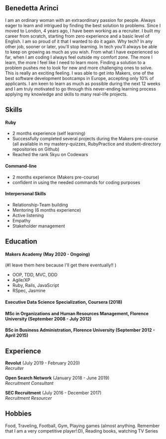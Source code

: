 ## Benedetta Arinci

I am an ordinary woman with an extraordinary passion for people. Always eager to learn and intrigued by finding the best solution to problems.
Since I moved to London, 4 years ago, I have been working as a recruiter. I built my career from scratch, starting from zero experience and a basic level of English. I am so proud of it that I wanted to do it again.
Why tech? In any other job, sooner or later, you'll stop learning. In tech you'll always be able to keep on growing as much as you wish.
From what I have experienced so far, when I am coding I always feel outside my comfort zone. The more I learn, the more I feel like I need to learn more. Finding a solution to a problem pushes me to look for new and more challenging ones to solve. This is really an exciting feeling.
I was able to get into Makers, one of the best software development bootcamps in Europe, accepting only 10% of applicants. I am keen to learn as much as possible during the next 12 weeks and I am truly motivated to go through this never-ending learning process applying my knowledge and skills to many real-life projects.


## Skills

#### Ruby
- 2 months experience (self learning)
- Successfully completed several projects during the Makers pre-course (all available in my mastery-quizzes, RubyPractice and student-directory repositories on Github)
- Reached the rank 5kyu on Codewars

#### Command-line
- 2 months experience (Makers pre-course)
- confident in using the needed commands for coding purposes

#### Interpersonal Skills
- Relationship-Team building
- Mentoring (6 months experience)
- Active listening
- Empathy
- Stakeholder management


## Education

#### Makers Academy (May 2020 - Ongoing)
(#I leave them here because I'll get there eventually!! )
- OOP, TDD, MVC, DDD
- Agile/XP
- Ruby, Rails, JavaScript
- RSpec, Jasmine

#### Executive Data Science Specialization, Coursera (2018)

#### MSc in Organizations and Human Resources Management, Florence University (September 2008 - July 2012)

#### BSc in Business Administration, Florence University (September 2012 - April 2015)


## Experience

**Revolut** (July 2019 - February 2020)    
*Recruiter*  

**Open Search Network** (January 2018 - June 2019)   
*Recruitment Consultant*  

**SEC Recruitment** (July 2016 - December 2017)    
*Recruitment Resourcer*  

## Hobbies

Food, Traveling, Football, Gym, Playing games (almost anything. Remember that I am a very competitive player!:D), Reading books, watching TV Series
